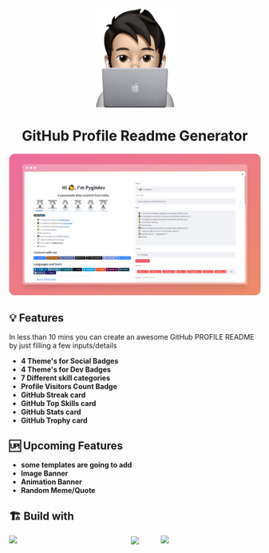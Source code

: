 <!-- fav/title -->
<p align="center">
<img src="https://raw.githubusercontent.com/pygitdev/github-profile-readme-generator/main/src/favicon.png?token=GHSAT0AAAAAABVPFVGXLOOUVMTBWTI5K6DCYVMWZLA" height="200" align="center">
</p>
<h1 align="center">GitHub Profile Readme Generator</h1>

<!-- preview -->
<img src="src/github/preview-banner.png"><br>

<!-- features -->
## 💡 Features <br>

In less than 10 mins you can create an awesome GitHub PROFILE README by just filling a few inputs/details 

- **4 Theme's for Social Badges**
- **4 Theme's for Dev Badges**
- **7 Different skill categories**
- **Profile Visitors Count Badge**
- **GitHub Streak card**
- **GitHub Top Skills card**
- **GitHub Stats card**
- **GitHub Trophy card**

## 🆙 Upcoming Features <br>

- **some templates are going to add**
- **Image Banner**
- **Animation Banner**
- **Random Meme/Quote**

## 🏗️ Build with
 <!-- top badges -->
<p align="center">
<img src="https://img.shields.io/badge/Made%20with%20Python-000?style=for-the-badge&logo=python&logoColor=white" width="200" align="left"> 

<img src="https://img.shields.io/badge/Made%20with%20Streamlit-FF1B2D?style=for-the-badge&logo=streamlit&logoColor=white" width="220" align="center"> 

<img src="https://img.shields.io/badge/Made%20with%20love-000?style=for-the-badge&logo=GitHub-Sponsors&logoColor=red" width="200" align="right"> 
</p>